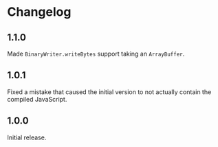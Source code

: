 # Changelog
## 1.1.0
Made `BinaryWriter.writeBytes` support taking an `ArrayBuffer`.

## 1.0.1
Fixed a mistake that caused the initial version to not actually contain the compiled JavaScript.

## 1.0.0
Initial release.